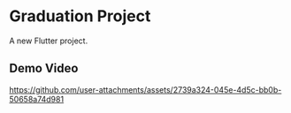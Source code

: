 # Graduation Project

A new Flutter project.

## Demo Video

https://github.com/user-attachments/assets/2739a324-045e-4d5c-bb0b-50658a74d981

